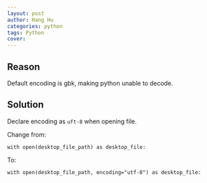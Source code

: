 ```yaml
---
layout: post
author: Hang Hu
categories: python
tags: Python 
cover: 
---
```


## Reason

Default encoding is gbk, making python unable to decode.

## Solution

Declare encoding as `uft-8` when opening file.

Change from:

```
with open(desktop_file_path) as desktop_file:
```


To:


```
with open(desktop_file_path, encoding="utf-8") as desktop_file:
```
